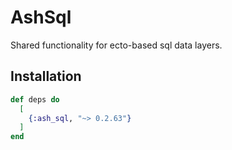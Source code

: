# AshSql

Shared functionality for ecto-based sql data layers.

## Installation

```elixir
def deps do
  [
    {:ash_sql, "~> 0.2.63"}
  ]
end
```
